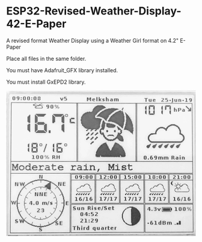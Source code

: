 # ESP32-Revised-Weather-Display-42-E-Paper
A revised format Weather Display using a Weather Girl format on 4.2" E-Paper

Place all files in the same folder.

You must have Adafruit_GFX library installed.

You must install GxEPD2 library.

![ESP32-Revised-Weather-Display-42-E-Paper](DisplaySample_1.jpg)
